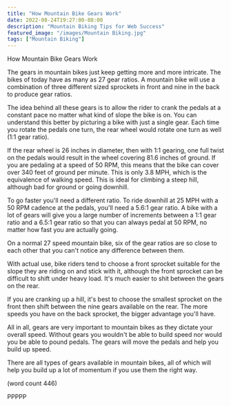 ```yaml
---
title: "How Mountain Bike Gears Work"
date: 2022-08-24T19:27:00-08:00
description: "Mountain Biking Tips for Web Success"
featured_image: "/images/Mountain Biking.jpg"
tags: ["Mountain Biking"]
---
```


How Mountain Bike Gears Work

The gears in mountain bikes just keep getting more
and more intricate.  The bikes of today have as many
as 27 gear ratios.  A mountain bike will use a 
combination of three different sized sprockets in
front and nine in the back to produce gear ratios.

The idea behind all these gears is to allow the
rider to crank the pedals at a constant pace no
matter what kind of slope the bike is on.  You can
understand this better by picturing a bike with 
just a single gear.  Each time you rotate the pedals
one turn, the rear wheel would rotate one turn
as well (1:1 gear ratio).

If the rear wheel is 26 inches in diameter, then 
with 1:1 gearing, one full twist on the pedals 
would result in the wheel covering 81.6 inches of
ground.  If you are pedaling at a speed of 50 RPM,
this means that the bike can cover over 340 feet of
ground per minute.  This is only 3.8 MPH, which 
is the equivalence of walking speed.  This is ideal
for climbing a steep hill, although bad for ground
or going downhill.

To go faster you'll need a different ratio.  To 
ride downhill at 25 MPH with a 50 RPM cadence at the
pedals, you'll need a 5.6:1 gear ratio.  A bike 
with a lot of gears will give you a large number
of increments between a 1:1 gear ratio and a 6.5:1
gear ratio so that you can always pedal at 50 RPM,
no matter how fast you are actually going.

On a normal 27 speed mountain bike, six of the gear
ratios are so close to each other that you can't
notice any difference between them.  

With actual use, bike riders tend to choose a front
sprocket suitable for the slope they are riding on
and stick with it, although the front sprocket can
be difficult to shift under heavy load.  It's much
easier to shit between the gears on the rear.

If you are cranking up a hill, it's best to choose
the smallest sprocket on the front then shift 
between the nine gears available on the rear.  The
more speeds you have on the back sprocket, the
bigger advantage you'll have.

All in all, gears are very important to mountain
bikes as they dictate your overall speed.  Without
gears you wouldn't be able to build speed nor would
you be able to pound pedals.  The gears will move 
the pedals and help you build up speed.  

There are all types of gears available in mountain
bikes, all of which will help you build up a lot
of momentum if you use them the right way.

(word count 446)

PPPPP

